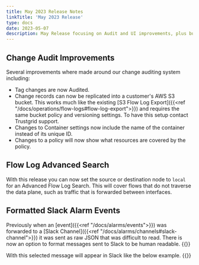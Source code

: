 ```yaml
---
title: May 2023 Release Notes
linkTitle: 'May 2023 Release'
type: docs
date: 2023-05-07
description: May Release focusing on Audit and UI improvements, plus bug fixes
---
```


## Change Audit Improvements
Several improvements where made around our change auditing system including:
* Tag changes are now Audited.
* Change records can now be replicated into a customer's AWS S3 bucket. This works much like the existing [S3 Flow Log Export]({{<ref "/docs/operations/flow-logs#flow-log-export">}}) and requires the same bucket policy and versioning settings.  To have this setup contact Trustgrid support. 
* Changes to Container settings now include the name of the container instead of its unique ID.
* Changes to a policy will now show what resources are covered by the policy.

## Flow Log Advanced Search
With this release you can now set the source or destination node to `local` for an Advanced Flow Log Search. This will cover flows that do not traverse the data plane, such as traffic that is forwarded between interfaces.

## Formatted Slack Alarm Events
Previously when an [event]({{<ref "/docs/alarms/events">}}) was forwarded to a [Slack Channel]({{<ref "/docs/alarms/channels#slack-channel">}}) it was sent as raw JSON that was difficult to read. There is now an option to format messages sent to Slack to be human readable. 
{{<tgimg src="/docs/alarms/channels/slack-format-option.png" width="50%" caption="Checkbox to enable Slack formatting">}}

With this selected message will appear in Slack like the below example.
{{<tgimg src="/docs/alarms/channels/formatted-slack-example.png" width="80%" caption="Example formatted slack event">}}
